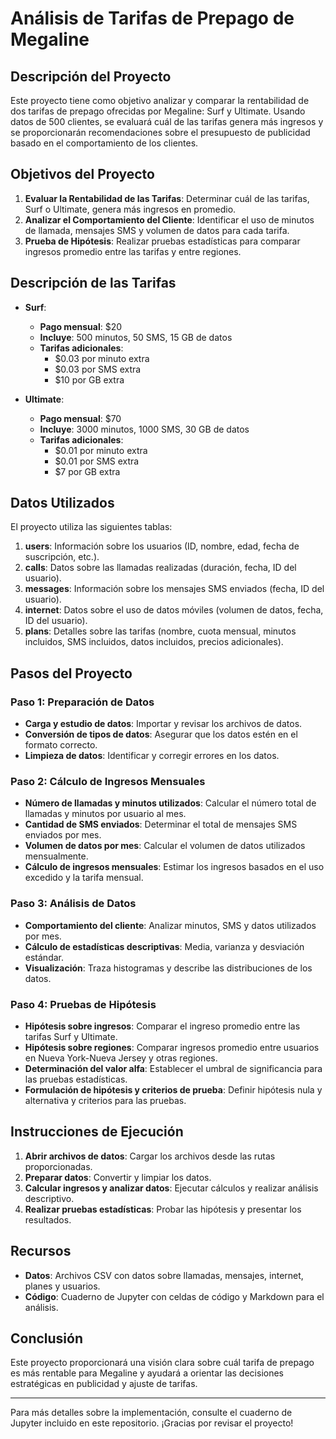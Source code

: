 # Análisis de Tarifas de Prepago de Megaline

## Descripción del Proyecto

Este proyecto tiene como objetivo analizar y comparar la rentabilidad de dos tarifas de prepago ofrecidas por Megaline: Surf y Ultimate. Usando datos de 500 clientes, se evaluará cuál de las tarifas genera más ingresos y se proporcionarán recomendaciones sobre el presupuesto de publicidad basado en el comportamiento de los clientes.

## Objetivos del Proyecto

1. **Evaluar la Rentabilidad de las Tarifas**: Determinar cuál de las tarifas, Surf o Ultimate, genera más ingresos en promedio.
2. **Analizar el Comportamiento del Cliente**: Identificar el uso de minutos de llamada, mensajes SMS y volumen de datos para cada tarifa.
3. **Prueba de Hipótesis**: Realizar pruebas estadísticas para comparar ingresos promedio entre las tarifas y entre regiones.

## Descripción de las Tarifas

- **Surf**:
  - **Pago mensual**: $20
  - **Incluye**: 500 minutos, 50 SMS, 15 GB de datos
  - **Tarifas adicionales**:
    - $0.03 por minuto extra
    - $0.03 por SMS extra
    - $10 por GB extra

- **Ultimate**:
  - **Pago mensual**: $70
  - **Incluye**: 3000 minutos, 1000 SMS, 30 GB de datos
  - **Tarifas adicionales**:
    - $0.01 por minuto extra
    - $0.01 por SMS extra
    - $7 por GB extra

## Datos Utilizados

El proyecto utiliza las siguientes tablas:

1. **users**: Información sobre los usuarios (ID, nombre, edad, fecha de suscripción, etc.).
2. **calls**: Datos sobre las llamadas realizadas (duración, fecha, ID del usuario).
3. **messages**: Información sobre los mensajes SMS enviados (fecha, ID del usuario).
4. **internet**: Datos sobre el uso de datos móviles (volumen de datos, fecha, ID del usuario).
5. **plans**: Detalles sobre las tarifas (nombre, cuota mensual, minutos incluidos, SMS incluidos, datos incluidos, precios adicionales).

## Pasos del Proyecto

### Paso 1: Preparación de Datos

- **Carga y estudio de datos**: Importar y revisar los archivos de datos.
- **Conversión de tipos de datos**: Asegurar que los datos estén en el formato correcto.
- **Limpieza de datos**: Identificar y corregir errores en los datos.

### Paso 2: Cálculo de Ingresos Mensuales

- **Número de llamadas y minutos utilizados**: Calcular el número total de llamadas y minutos por usuario al mes.
- **Cantidad de SMS enviados**: Determinar el total de mensajes SMS enviados por mes.
- **Volumen de datos por mes**: Calcular el volumen de datos utilizados mensualmente.
- **Cálculo de ingresos mensuales**: Estimar los ingresos basados en el uso excedido y la tarifa mensual.

### Paso 3: Análisis de Datos

- **Comportamiento del cliente**: Analizar minutos, SMS y datos utilizados por mes.
- **Cálculo de estadísticas descriptivas**: Media, varianza y desviación estándar.
- **Visualización**: Traza histogramas y describe las distribuciones de los datos.

### Paso 4: Pruebas de Hipótesis

- **Hipótesis sobre ingresos**: Comparar el ingreso promedio entre las tarifas Surf y Ultimate.
- **Hipótesis sobre regiones**: Comparar ingresos promedio entre usuarios en Nueva York-Nueva Jersey y otras regiones.
- **Determinación del valor alfa**: Establecer el umbral de significancia para las pruebas estadísticas.
- **Formulación de hipótesis y criterios de prueba**: Definir hipótesis nula y alternativa y criterios para las pruebas.

## Instrucciones de Ejecución

1. **Abrir archivos de datos**: Cargar los archivos desde las rutas proporcionadas.
2. **Preparar datos**: Convertir y limpiar los datos.
3. **Calcular ingresos y analizar datos**: Ejecutar cálculos y realizar análisis descriptivo.
4. **Realizar pruebas estadísticas**: Probar las hipótesis y presentar los resultados.

## Recursos

- **Datos**: Archivos CSV con datos sobre llamadas, mensajes, internet, planes y usuarios.
- **Código**: Cuaderno de Jupyter con celdas de código y Markdown para el análisis.

## Conclusión

Este proyecto proporcionará una visión clara sobre cuál tarifa de prepago es más rentable para Megaline y ayudará a orientar las decisiones estratégicas en publicidad y ajuste de tarifas.

---

Para más detalles sobre la implementación, consulte el cuaderno de Jupyter incluido en este repositorio. ¡Gracias por revisar el proyecto!
